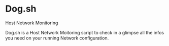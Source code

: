 # Dog.sh
Host Network Monitoring


Dog.sh is a Host Network Moitoring script to check in a glimpse all the infos you need on your running Network configuration.
